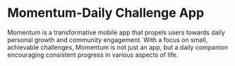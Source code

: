 # Momentum-Daily Challenge App
Momentum is a transformative mobile app that propels users towards daily personal growth and community engagement. With a focus on small, achievable challenges, Momentum is not just an app, but a daily companion encouraging consistent progress in various aspects of life.
